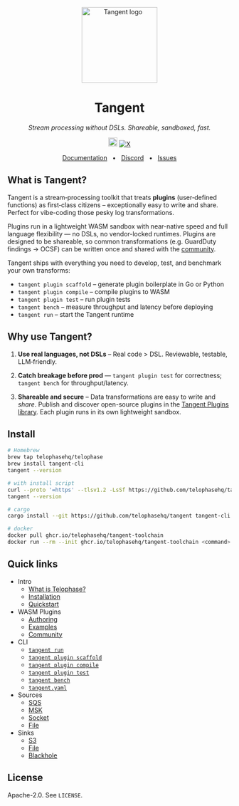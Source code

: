 <p align="center">
  <img src="https://github.com/user-attachments/assets/7da02584-0a4e-4e41-af6d-61cb081029c4" alt="Tangent logo" height=170>
</p>
<h1 align="center">Tangent</h1>
<p align="center"><em>Stream processing without DSLs. Shareable, sandboxed, fast.</em></p>


<p align="center">
  <a href="https://github.com/telophasehq/tangent/actions">
  <img height="20" src="https://img.shields.io/github/actions/workflow/status/telophasehq/tangent/scaffold_test.yml?label=build&logo=github" alt="Build status"></a>
  <a href="https://twitter.com/telophasehq">
  <img src="https://img.shields.io/twitter/follow/telophasehq?style=social" alt="X">
  </a>

</p>

<p align="center">
  <a href="https://docs.telophasehq.com">Documentation</a>
  <span>&nbsp;&nbsp;•&nbsp;&nbsp;</span>
  <a href="https://discord.gg/ZUHB3BRa8c">Discord</a>
  <span>&nbsp;&nbsp;•&nbsp;&nbsp;</span>
  <a href="https://github.com/telophasehq/tangent/issues/new">Issues</a>
</p>

## What is Tangent?
Tangent is a stream‑processing toolkit that treats **plugins** (user‑defined functions) as first‑class citizens – exceptionally easy to write and share. Perfect for vibe-coding those pesky log transformations.


Plugins run in a lightweight WASM sandbox with near-native speed and full language flexibility — no DSLs, no vendor-locked runtimes. Plugins are designed to be shareable, so common transformations (e.g. GuardDuty findings → OCSF) can be written once and shared with the [community](https://github.com/telophasehq/tangent-plugins).

Tangent ships with everything you need to develop, test, and benchmark your own transforms:
* `tangent plugin scaffold` – generate plugin boilerplate in Go or Python
* `tangent plugin compile` – compile plugins to WASM
* `tangent plugin test` – run plugin tests
* `tangent bench` – measure throughput and latency before deploying
* `tangent run` – start the Tangent runtime

## Why use Tangent?
1. **Use real languages, not DSLs** – Real code > DSL. Reviewable, testable, LLM‑friendly.

2. **Catch breakage before prod** — `tangent plugin test` for correctness; `tangent bench` for throughput/latency.

3. **Shareable and secure** – Data transformations are easy to write and _share_. Publish and discover open-source plugins in the [Tangent Plugins library](https://github.com/telophasehq/tangent-plugins). Each plugin runs in its own lightweight sandbox.

## Install
```bash
# Homebrew
brew tap telophasehq/telophase
brew install tangent-cli
tangent --version

# with install script
curl --proto '=https' --tlsv1.2 -LsSf https://github.com/telophasehq/tangent/releases/download/latest/tangent-cli-installer.sh | sh
tangent --version

# cargo
cargo install --git https://github.com/telophasehq/tangent tangent-cli

# docker
docker pull ghcr.io/telophasehq/tangent-toolchain
docker run --rm --init ghcr.io/telophasehq/tangent-toolchain <command>

```

## Quick links
* Intro
  * [What is Telophase?](https://docs.telophasehq.com/index)
  * [Installation](https://docs.telophasehq.com/installation)
  * [Quickstart](https://docs.telophasehq.com/quickstart)
* WASM Plugins
  * [Authoring](https://docs.telophasehq.com/plugins/authoring)
  * [Examples](https://docs.telophasehq.com/plugins/examples)
  * [Community](https://docs.telophasehq.com/plugins/community)
* CLI
  * [`tangent run`](https://docs.telophasehq.com/cli/run)
  * [`tangent plugin scaffold`](https://docs.telophasehq.com/cli/plugin/scaffold)
  * [`tangent plugin compile`](https://docs.telophasehq.com/cli/plugin/compile)
  * [`tangent plugin test`](https://docs.telophasehq.com/cli/plugin/test)
  * [`tangent bench`](https://docs.telophasehq.com/cli/bench)
  * [`tangent.yaml`](https://docs.telophasehq.com/cli/tangent-yaml)
* Sources
  * [SQS](https://docs.telophasehq.com/sources/sqs)
  * [MSK](https://docs.telophasehq.com/sources/msk)
  * [Socket](https://docs.telophasehq.com/sources/socket)
  * [File](https://docs.telophasehq.com/sources/file)
* Sinks
  * [S3](https://docs.telophasehq.com/sinks/s3)
  * [File](https://docs.telophasehq.com/sinks/file)
  * [Blackhole](https://docs.telophasehq.com/sinks/blackhole)


## License

Apache-2.0. See `LICENSE`.
